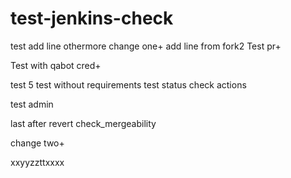 # test-jenkins-check
test
add line othermore
change one+
add line from fork2
Test pr+

Test with qabot cred+

test 5
test without requirements
test status check actions

test admin

last after revert check_mergeability

change two+

xxyyzzttxxxx
